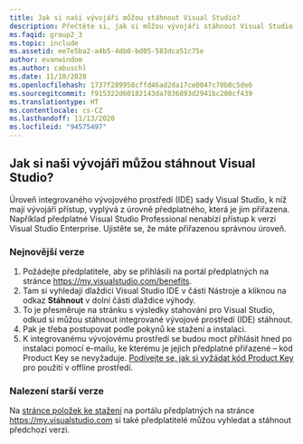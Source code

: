 ```yaml
---
title: Jak si naši vývojáři můžou stáhnout Visual Studio?
description: Přečtěte si, jak si můžou vývojáři stáhnout Visual Studio na základě předplatných sady Visual Studio.
ms.faqid: group2_3
ms.topic: include
ms.assetid: ee7e5ba2-a4b5-4db0-bd05-583dca51c75e
author: evanwindom
ms.author: cabuschl
ms.date: 11/10/2020
ms.openlocfilehash: 1737f289958cffd46ad2da17ce0047c70b0c5de6
ms.sourcegitcommit: f915322d60182143da7036893d2941bc200cf439
ms.translationtype: HT
ms.contentlocale: cs-CZ
ms.lasthandoff: 11/13/2020
ms.locfileid: "94575497"
---
```

## <a name="how-do-my-developers-download-visual-studio"></a>Jak si naši vývojáři můžou stáhnout Visual Studio?
Úroveň integrovaného vývojového prostředí (IDE) sady Visual Studio, k níž mají vývojáři přístup, vyplývá z úrovně předplatného, která je jim přiřazena. Například předplatné Visual Studio Professional nenabízí přístup k verzi Visual Studio Enterprise. Ujistěte se, že máte přiřazenou správnou úroveň. 

### <a name="for-the-latest-release"></a>Nejnovější verze
1.  Požádejte předplatitele, aby se přihlásili na portál předplatných na stránce <https://my.visualstudio.com/benefits>. 
0.  Tam si vyhledají dlaždici Visual Studio IDE v části Nástroje a kliknou na odkaz **Stáhnout** v dolní části dlaždice výhody. 
0.  To je přesměruje na stránku s výsledky stahování pro Visual Studio, odkud si můžou stáhnout integrované vývojové prostředí (IDE) stáhnout. 
0.  Pak je třeba postupovat podle pokynů ke stažení a instalaci.
0.  K integrovanému vývojovému prostředí se budou moct přihlásit hned po instalaci pomocí e-mailu, ke kterému je jejich předplatné přiřazené – kód Product Key se nevyžaduje. [Podívejte se, jak si vyžádat kód Product Key](https://docs.microsoft.com/visualstudio/subscriptions/find-keys) pro použití v offline prostředí.

### <a name="find-older-versions"></a>Nalezení starší verze
Na [stránce položek ke stažení](https://my.visualstudio.com/downloads) na portálu předplatných na stránce <https://my.visualstudio.com> si také předplatitelé můžou vyhledat a stáhnout předchozí verzi.

